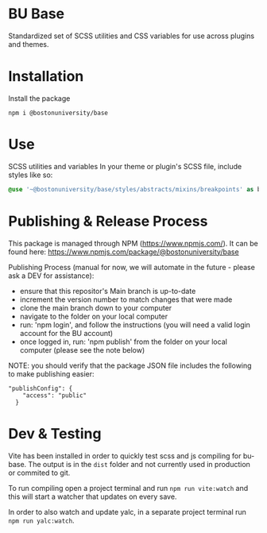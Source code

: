# BU Base
Standardized set of SCSS utilities and CSS variables for use across plugins and themes.

# Installation
Install the package

```
npm i @bostonuniversity/base
```

# Use

SCSS utilities and variables
In your theme or plugin's SCSS file, include styles like so:

```scss
@use '~@bostonuniversity/base/styles/abstracts/mixins/breakpoints' as bp;
```

# Publishing & Release Process

This package is managed through NPM (https://www.npmjs.com/).  It can be found here: https://www.npmjs.com/package/@bostonuniversity/base

Publishing Process (manual for now, we will automate in the future - please ask a DEV for assistance):
- ensure that this repositor's Main branch is up-to-date
- increment the version number to match changes that were made
- clone the main branch down to your computer
- navigate to the folder on your local computer
- run: 'npm login', and follow the instructions (you will need a valid login account for the BU account)
- once logged in, run: 'npm publish' from the folder on your local computer (please see the note below)

NOTE: you should verify that the package JSON file includes the following to make publishing easier:
```
"publishConfig": {
    "access": "public"
  }
```

# Dev & Testing
Vite has been installed in order to quickly test scss and js compiling for bu-base. The output is in the `dist` folder and not currently used in production or commited to git.

To run compiling open a project terminal and run `npm run vite:watch` and this will start a watcher that updates on every save.

In order to also watch and update yalc, in a separate project terminal run `npm run yalc:watch`.





